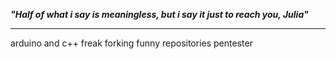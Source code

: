 

***"Half of what i say is meaningless,
 but i say it just to reach you, Julia"***

---------------------------

arduino and c++ freak
forking funny repositories
pentester
